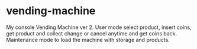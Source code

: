 # vending-machine
My console Vending Machine ver 2. 
User mode select product, insert coins, get product and collect change or cancel anytime and get coins back.
Maintenance mode to load the machine with storage and products.
